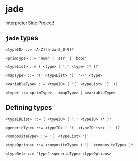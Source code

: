 # jade

Interpreter Side Project!

## `jade` types
```
<typeID> ::= [A-Z][a-zA-Z_0-9]*

<primType> ::= 'num' | 'str' | 'bool'

<typeList> ::= ( <type> ( ',' <type> )* )?

<mapType> ::= '(' <typeList> ')' '->' <type>

<variableType> ::= <typeID> ( '{' <typeList> '}' )?

<type> ::= <primType> | <mapType> | <variableType>
```

## Defining types

```
<typeIDList> ::= ( <typeID> ( ',' <typeID> )* )?

<genericType> ::= <typeID> ( '{' <typeIDList> '}' )?

<compositeType> ::= '(' <typeList> ')'

<typeOptions> ::= <compositeType> ( '|' <compositeType> )*

<typeDef> ::= 'type' <genericType> <typeOptions>
```






